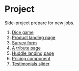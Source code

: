 # Project
 Side-project
prepare for new jobs. <br>

1. [Dice game](https://haunguyen1064.github.io/Project/Game-Dice/index.html)
2. [Product landing page](https://haunguyen1064.github.io/Project/Product%20landing%20page/)
3. [Survey form](https://haunguyen1064.github.io/Project/Survey%20form/)
4. [A tribute page](https://haunguyen1064.github.io/Project/Tribute%20page/)
5. [Huddle landing page](https://haunguyen1064.github.io/Project/huddle-landing-page-with-single-introductory-section-master/)
6. [Pricing component](https://haunguyen1064.github.io/Project/interactive-pricing-component-main/)
7. [Testimonials slider](https://haunguyen1064.github.io/testimonials/)

